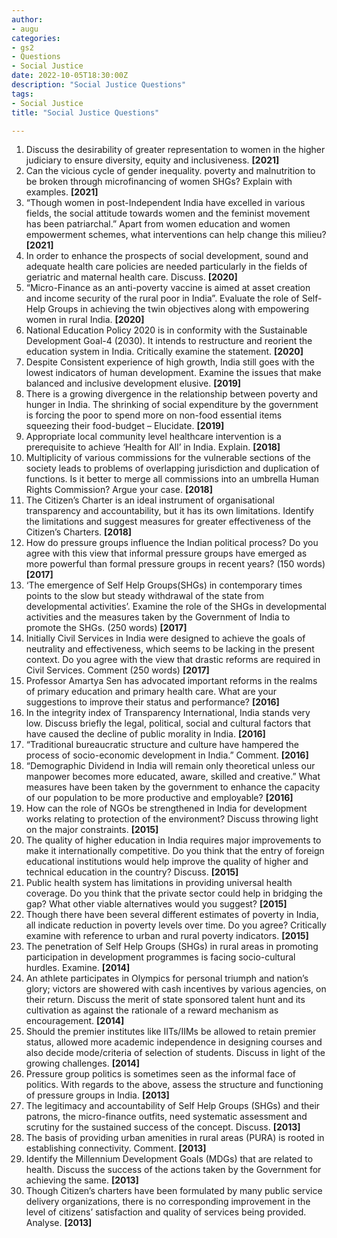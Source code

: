 ```yaml
---
author: 
- augu
categories: 
- gs2
- Questions
- Social Justice
date: 2022-10-05T18:30:00Z
description: "Social Justice Questions"
tags: 
- Social Justice
title: "Social Justice Questions"

---
```

 1. Discuss the desirability of greater representation to women in the higher judiciary to ensure diversity, equity and inclusiveness. **\[2021\]**
 2. Can the vicious cycle of gender inequality. poverty and malnutrition to be broken through microfinancing of women SHGs? Explain with examples. **\[2021\]**
 3. “Though women in post-Independent India have excelled in various fields, the social attitude towards women and the feminist movement has been patriarchal.” Apart from women education and women empowerment schemes, what interventions can help change this milieu? **\[2021\]**
 4. In order to enhance the prospects of social development, sound and adequate health care policies are needed particularly in the fields of geriatric and maternal health care. Discuss. **\[2020\]**
 5. “Micro-Finance as an anti-poverty vaccine is aimed at asset creation and income security of the rural poor in India”. Evaluate the role of Self-Help Groups in achieving the twin objectives along with empowering women in rural India. **\[2020\]**
 6. National Education Policy 2020 is in conformity with the Sustainable Development Goal-4 (2030). It intends to restructure and reorient the education system in India. Critically examine the statement. **\[2020\]**
 7. Despite Consistent experience of high growth, India still goes with the lowest indicators of human development. Examine the issues that make balanced and inclusive development elusive. **\[2019\]**
 8. There is a growing divergence in the relationship between poverty and hunger in India. The shrinking of social expenditure by the government is forcing the poor to spend more on non-food essential items squeezing their food-budget – Elucidate. **\[2019\]**
 9. Appropriate local community level healthcare intervention is a prerequisite to achieve ‘Health for All’ in India. Explain. **\[2018\]**
10. Multiplicity of various commissions for the vulnerable sections of the society leads to problems of overlapping jurisdiction and duplication of functions. Is it better to merge all commissions into an umbrella Human Rights Commission? Argue your case. **\[2018\]**
11. The Citizen’s Charter is an ideal instrument of organisational transparency and accountability, but it has its own limitations. Identify the limitations and suggest measures for greater effectiveness of the Citizen’s Charters. **\[2018\]**
12. How do pressure groups influence the Indian political process? Do you agree with this view that informal pressure groups have emerged as more powerful than formal pressure groups in recent years? (150 words) **\[2017\]**
13. ‘The emergence of Self Help Groups(SHGs) in contemporary times points to the slow but steady withdrawal of the state from developmental activities’. Examine the role of the SHGs in developmental activities and the measures taken by the Government of India to promote the SHGs. (250 words) **\[2017\]**
14. Initially Civil Services in India were designed to achieve the goals of neutrality and effectiveness, which seems to be lacking in the present context. Do you agree with the view that drastic reforms are required in Civil Services. Comment (250 words) **\[2017\]**
15. Professor Amartya Sen has advocated important reforms in the realms of primary education and primary health care. What are your suggestions to improve their status and performance? **\[2016\]**
16. In the integrity index of Transparency International, India stands very low. Discuss briefly the legal, political, social and cultural factors that have caused the decline of public morality in India. **\[2016\]**
17. “Traditional bureaucratic structure and culture have hampered the process of socio-economic development in India.” Comment. **\[2016\]**
18. “Demographic Dividend in India will remain only theoretical unless our manpower becomes more educated, aware, skilled and creative.” What measures have been taken by the government to enhance the capacity of our population to be more productive and employable? **\[2016\]**
19. How can the role of NGOs be strengthened in India for development works relating to protection of the environment? Discuss throwing light on the major constraints. **\[2015\]**
20. The quality of higher education in India requires major improvements to make it internationally competitive. Do you think that the entry of foreign educational institutions would help improve the quality of higher and technical education in the country? Discuss. **\[2015\]**
21. Public health system has limitations in providing universal health coverage. Do you think that the private sector could help in bridging the gap? What other viable alternatives would you suggest? **\[2015\]**
22. Though there have been several different estimates of poverty in India, all indicate reduction in poverty levels over time. Do you agree? Critically examine with reference to urban and rural poverty indicators. **\[2015\]**
23. The penetration of Self Help Groups (SHGs) in rural areas in promoting participation in development programmes is facing socio-cultural hurdles. Examine. **\[2014\]**
24. An athlete participates in Olympics for personal triumph and nation’s glory; victors are showered with cash incentives by various agencies, on their return. Discuss the merit of state sponsored talent hunt and its cultivation as against the rationale of a reward mechanism as encouragement. **\[2014\]**
25. Should the premier institutes like IITs/IIMs be allowed to retain premier status, allowed more academic independence in designing courses and also decide mode/criteria of selection of students. Discuss in light of the growing challenges. **\[2014\]**
26. Pressure group politics is sometimes seen as the informal face of politics. With regards to the above, assess the structure and functioning of pressure groups in India. **\[2013\]**
27. The legitimacy and accountability of Self Help Groups (SHGs) and their patrons, the micro-finance outfits, need systematic assessment and scrutiny for the sustained success of the concept. Discuss. **\[2013\]**
28. The basis of providing urban amenities in rural areas (PURA) is rooted in establishing connectivity. Comment. **\[2013\]**
29. Identify the Millennium Development Goals (MDGs) that are related to health. Discuss the success of the actions taken by the Government for achieving the same. **\[2013\]**
30. Though Citizen’s charters have been formulated by many public service delivery organizations, there is no corresponding improvement in the level of citizens’ satisfaction and quality of services being provided. Analyse. **\[2013\]**